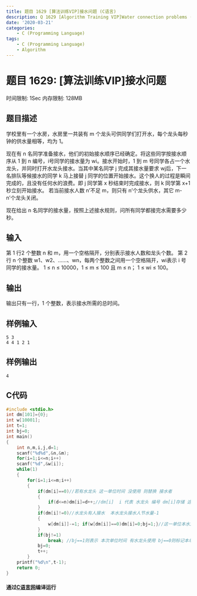 ```yaml
---
title: 题目 1629 [算法训练VIP]接水问题 (C语言)
description: Q 1629 [Algorithm Training VIP]Water connection problems (C Language)
date: '2020-03-21'
categories:
    - C (Programming Language)
tags:
    - C (Programming Language)
    - Algorithm
---
```


# 题目 1629: \[算法训练VIP\]接水问题
时间限制: 1Sec 内存限制: 128MB
## 题目描述
学校里有一个水房，水房里一共装有 m 个龙头可供同学们打开水，每个龙头每秒钟的供水量相等，均为 1。

现在有 n 名同学准备接水，他们的初始接水顺序已经确定。将这些同学按接水顺序从 1 到 n 编号，i号同学的接水量为 wi。接水开始时，1 到 m 号同学各占一个水龙头，并同时打开水龙头接水。当其中某名同学 j 完成其接水量要求 wj后，下一名排队等候接水的同学 k 马上接替 j 同学的位置开始接水。这个换人的过程是瞬间完成的，且没有任何水的浪费。即 j 同学第 x 秒结束时完成接水，则 k 同学第 x+1 秒立刻开始接水。 若当前接水人数 n’不足 m，则只有 n’个龙头供水，其它 m-n’个龙头关闭。

现在给出 n 名同学的接水量，按照上述接水规则，问所有同学都接完水需要多少秒。
## 输入
第 1 行2 个整数 n 和 m，用一个空格隔开，分别表示接水人数和龙头个数。
第 2 行 n 个整数 w1、w2、……、wn，每两个整数之间用一个空格隔开，wi表示 i 号同学的接水量。
1 ≤ n ≤ 10000，1 ≤ m ≤ 100 且 m ≤ n；
1 ≤ wi ≤ 100。
## 输出
输出只有一行，1 个整数，表示接水所需的总时间。
## 样例输入
```
5 3
4 4 1 2 1
```
## 样例输出
```
4
```
## C代码
```c
#include <stdio.h>
int dm[101]={0};
int w[10001];
int t=1;
int bj=0;
int main()
{
	int n,m,i,j,d=1;
	scanf("%d%d",&n,&m);
	for(i=1;i<=n;i++)
	scanf("%d",&w[i]);
	while(1)
	{
		for(i=1;i<=m;i++)
		{
			if(dm[i]==0)//若有水龙头 这一单位时间 没使用 则替换 接水者 
			{
				if(d<=n)dm[i]=d++;//dm[i]  i 代表 水龙头 编号 dm[i]存储 这一单位时间 接水人编号 
			}
			if(dm[i]!=0)//水龙头有人接水  本水龙头接水人节水量-1 
			{
				w[dm[i]]-=1; if(w[dm[i]]==0)dm[i]=0;bj=1;}//这一单位本水龙头接水人接水量为0则空出水龙头
			}
			if(bj!=1)
				break; //bj==1则表示 本次单位时间 有水龙头使用 bj==0则标记本单位时间没水龙头使用则所有过程上一秒已完成   
			bj=0;
			t++;
		}
	printf("%d\n",t-1);
	return 0;
}
```
#### 通过[C语言网](https://www.dotcpp.com/)编译运行